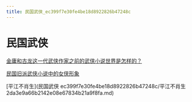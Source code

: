 ```yaml
---
title: 民国武侠_ec399f7e30fe4be18d8922826b47248c
---
```


# 民国武侠

[金庸和古龙这一代武侠作家之前的武侠小说世界是怎样的？](https://www.zhihu.com/question/36632153)

[民国旧派武侠小说中的女侠形象](http://www.doc88.com/p-8438422432736.html)

[平江不肖生](民国武侠 ec399f7e30fe4be18d8922826b47248c/平江不肖生 2da3e9a66b2142e08e67834b21a9f8fa.md)